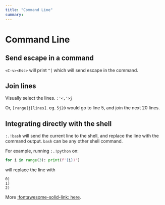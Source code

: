 ```yaml
---
title: "Command Line"
summary:
---
```


Command Line
===

Send escape in a command
---

`<C-v><Esc>` will print `^[` which will send escape in the command.

Join lines
---

Visually select the lines. `:'<,'>j`

Or, `[range]j[lines]`. eg. `5j20` would go to line 5, and join the next 20
lines.

Integrating directly with the shell
---

`:.!bash` will send the current line to the shell, and replace the line with the
command output. `bash` can be any other shell command.

For example, running `:.!python` on:

```python
for i in range(3): print(f'{i})')
```

will replace the line with

```
0)
1)
2)
```

More [:fontawesome-solid-link:
here](https://rwx.gg/tools/editors/vi/how/magic/).
